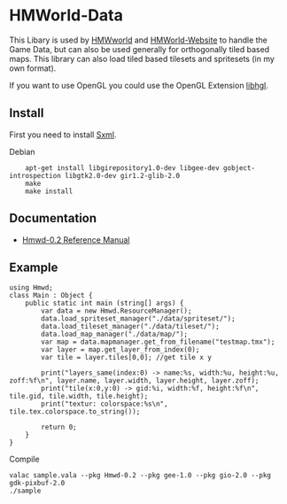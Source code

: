 HMWorld-Data
=========

This Libary is used by [HMWworld](https://github.com/JumpLink/HMWorld) and [HMWorld-Website](https://github.com/JumpLink/HMWorld-Website) to handle the Game Data, but can also be used generally for orthogonally tiled based maps.
This library can also load tiled based tilesets and spritesets (in my own format).

If you want to use OpenGL you could use the OpenGL Extension [libhgl](https://github.com/JumpLink/libhgl).

Install
-------

First you need to install [Sxml](https://github.com/JumpLink/simple-xml-reader-vala).

Debian

        apt-get install libgirepository1.0-dev libgee-dev gobject-introspection libgtk2.0-dev gir1.2-glib-2.0
        make
        make install
        
Documentation
-------------

 * [Hmwd-0.2 Reference Manual](http://dl.dropbox.com/u/55722973/hmw/doc/Hmwd-0.2/index.htm)
        
Example
-------

```vala
using Hmwd;
class Main : Object {
	public static int main (string[] args) {
		var data = new Hmwd.ResourceManager();
		data.load_spriteset_manager("./data/spriteset/");
		data.load_tileset_manager("./data/tileset/");
		data.load_map_manager("./data/map/");
		var map = data.mapmanager.get_from_filename("testmap.tmx");
		var layer = map.get_layer_from_index(0);
		var tile = layer.tiles[0,0]; //get tile x y

		print("layers_same(index:0) -> name:%s, width:%u, height:%u, zoff:%f\n", layer.name, layer.width, layer.height, layer.zoff);
		print("tile(x:0,y:0) -> gid:%i, width:%f, height:%f\n", tile.gid, tile.width, tile.height);
		print("textur: colorspace:%s\n", tile.tex.colorspace.to_string());
		
		return 0;
	}
}
```

Compile

	valac sample.vala --pkg Hmwd-0.2 --pkg gee-1.0 --pkg gio-2.0 --pkg gdk-pixbuf-2.0
	./sample